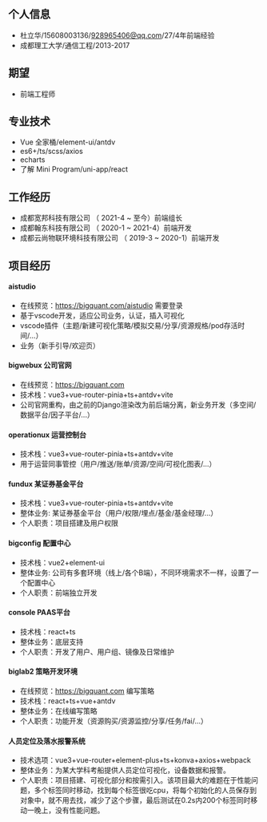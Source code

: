 
## 个人信息
- 杜立华/15608003136/928965406@qq.com/27/4年前端经验
- 成都理工大学/通信工程/2013-2017
## 期望
- 前端工程师
## 专业技术
- Vue 全家桶/element-ui/antdv
- es6+/ts/scss/axios
- echarts
- 了解 Mini Program/uni-app/react
## 工作经历
- 成都宽邦科技有限公司 （ 2021-4 ~ 至今）前端组长
- 成都翰东科技有限公司 （ 2020-1 ~ 2021-4）前端开发
- 成都云尚物联环境科技有限公司 （ 2019-3 ~ 2020-1）前端开发
## 项目经历
#### aistudio 
- 在线预览：https://bigquant.com/aistudio  需要登录
- 基于vscode开发，适应公司业务，认证，插入可视化
- vscode插件（主题/新建可视化策略/模拟交易/分享/资源规格/pod存活时间/...）
- 业务（新手引导/欢迎页）
#### bigwebux 公司官网
- 在线预览：https://bigquant.com
- 技术栈：vue3+vue-router-pinia+ts+antdv+vite
- 公司官网重构，由之前的Django渲染改为前后端分离，新业务开发（多空间/数据平台/因子平台/...）
#### operationux 运营控制台
- 技术栈：vue3+vue-router-pinia+ts+antdv+vite
- 用于运营同事管控（用户/推送/账单/资源/空间/可视化图表/...）

#### fundux 某证券基金平台
- 技术栈：vue3+vue-router-pinia+ts+antdv+vite
- 整体业务: 某证券基金平台（用户/权限/埋点/基金/基金经理/...）
- 个人职责：项目搭建及用户权限

#### bigconfig 配置中心
- 技术栈：vue2+element-ui
- 整体业务: 公司有多套环境（线上/各个B端），不同环境需求不一样，设置了一个配置中心
- 个人职责：前端独立开发
#### console PAAS平台
- 技术栈：react+ts
- 整体业务：底层支持
- 个人职责：开发了用户、用户组、镜像及日常维护
#### biglab2 策略开发环境
- 在线预览：https://bigquant.com  编写策略
- 技术栈：react+ts+vue+antdv
- 整体业务：在线编写策略
- 个人职责：功能开发（资源购买/资源监控/分享/任务/fai/...）
#### 人员定位及落水报警系统
- 技术选项：vue3+vue-router+element-plus+ts+konva+axios+webpack
- 整体业务：为某大学科考船提供人员定位可视化，设备数据和报警。
- 个人职责：项目搭建、可视化部分和按需引入。该项目最大的难题在于性能问题，多个标签同时移动，找到每个标签很吃cpu，将每个初始化的人员保存到对象中，就不用去找，减少了这个步骤，最后测试在0.2s内200个标签同时移动一晚上，没有性能问题。
